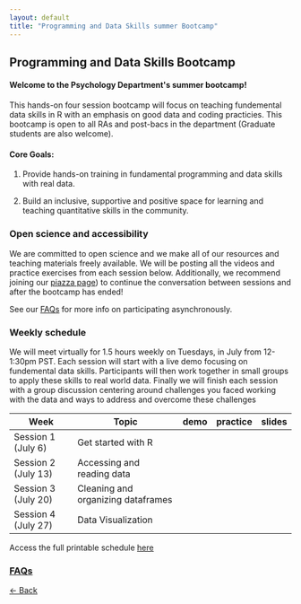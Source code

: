 ```yaml
---
layout: default
title: "Programming and Data Skills summer Bootcamp"
---
```


## Programming and Data Skills Bootcamp
#### Welcome to the Psychology Department's summer bootcamp! 
This hands-on four session bootcamp will focus on teaching fundemental data skills in R with an emphasis on good data and coding practicies. This bootcamp is open to all RAs and post-bacs in the department (Graduate students are also welcome).

#### Core Goals:
1) Provide hands-on training in fundamental programming and data skills with real data.  

2) Build an inclusive, supportive and positive space for learning and teaching quantitative skills in the community. 

### Open science and accessibility
We are committed to open science and we make all of our resources and teaching materials freely available. We will be posting all the videos and practice exercises from each session below. Additionally, we recommend joining our [piazza page](https://piazza.com/class/kqgzwi37jc6c)) to continue the conversation between sessions and after the bootcamp has ended!  

See our [FAQs](https://ucb-psychology-quack.github.io/site/summer_bootcamp/FAQs) for more info on participating asynchronously.

### Weekly schedule

We will meet virtually for 1.5 hours weekly on Tuesdays, in July from 12-1:30pm PST. 
Each session will start with a live demo focusing on fundemental data skills. Participants will then work together in small groups to apply these skills to real world data. Finally we will finish each session with a group discussion centering around challenges you faced working with the data and ways to address and overcome these challenges

|  Week | Topic | demo  |  practice | slides| 
| ------|-------|------- |  ------|-------|
| Session 1 (July 6) |Get started with R| | | |
| Session 2 (July 13) |Accessing and reading data| | | |
| Session 3 (July 20)|Cleaning and organizing dataframes| | | |
| Session 4 (July 27) |Data Visualization| | | |

Access the full printable schedule [here](2021_bootcampschedule.png)

### [FAQs](https://ucb-psychology-quack.github.io/site/summer_bootcamp/FAQs)

[<- Back](https://ucb-psychology-quack.github.io/site)
